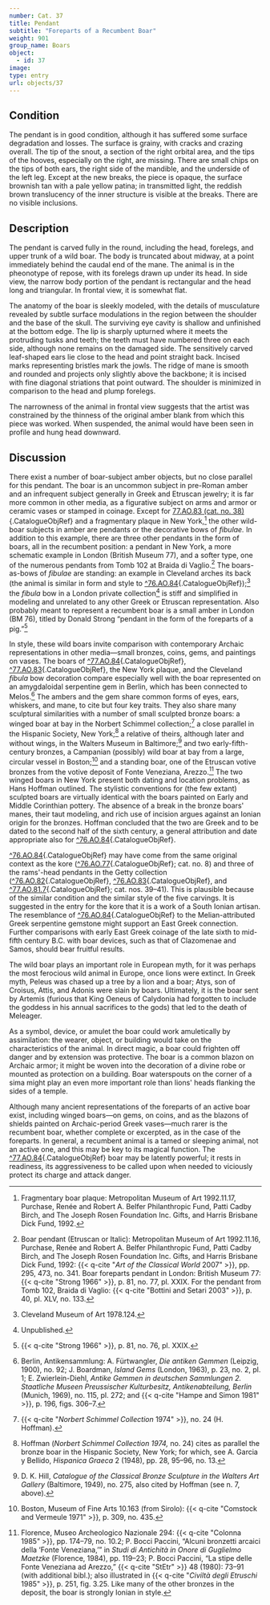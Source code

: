 ```yaml
---
number: Cat. 37
title: Pendant
subtitle: "Foreparts of a Recumbent Boar"
weight: 901
group_name: Boars
object:
  - id: 37
image:
type: entry
url: objects/37
---
```


## Condition

The pendant is in good condition, although it has suffered some surface degradation and losses. The surface is grainy, with cracks and crazing overall. The tip of the snout, a section of the right orbital area, and the tips of the hooves, especially on the right, are missing. There are small chips on the tips of both ears, the right side of the mandible, and the underside of the left leg. Except at the new breaks, the piece is opaque, the surface brownish tan with a pale yellow patina; in transmitted light, the reddish brown translucency of the inner structure is visible at the breaks. There are no visible inclusions.

## Description

The pendant is carved fully in the round, including the head, forelegs, and upper trunk of a wild boar. The body is truncated about midway, at a point immediately behind the caudal end of the mane. The animal is in the pheonotype of repose, with its forelegs drawn up under its head. In side view, the narrow body portion of the pendant is rectangular and the head long and triangular. In frontal view, it is somewhat flat.

The anatomy of the boar is sleekly modeled, with the details of musculature revealed by subtle surface modulations in the region between the shoulder and the base of the skull. The surviving eye cavity is shallow and unfinished at the bottom edge. The lip is sharply upturned where it meets the protruding tusks and teeth; the teeth must have numbered three on each side, although none remains on the damaged side. The sensitively carved leaf-shaped ears lie close to the head and point straight back. Incised marks representing bristles mark the jowls. The ridge of mane is smooth and rounded and projects only slightly above the backbone; it is incised with fine diagonal striations that point outward. The shoulder is minimized in comparison to the head and plump forelegs.

The narrowness of the animal in frontal view suggests that the artist was constrained by the thinness of the original amber blank from which this piece was worked. When suspended, the animal would have been seen in profile and hung head downward.

## Discussion

There exist a number of boar-subject amber objects, but no close parallel for this pendant. The boar is an uncommon subject in pre-Roman amber and an infrequent subject generally in Greek and Etruscan jewelry; it is far more common in other media, as a figurative subject on arms and armor or ceramic vases or stamped in coinage. Except for [77.AO.83 (cat. no. 38)](#cat-77.AO.83){.CatalogueObjRef} and a fragmentary plaque in New York,[^1] the other wild-boar subjects in amber are pendants or the decorative bows of *fibulae.* In addition to this example, there are three other pendants in the form of boars, all in the recumbent position: a pendant in New York, a more schematic example in London (British Museum 77), and a softer type, one of the numerous pendants from Tomb 102 at Braida di Vaglio.[^2] The boars-as-bows of *fibulae* are standing: an example in Cleveland arches its back (the animal is similar in form and style to [^76.AO.84](#cat-76.AO.84){.CatalogueObjRef});[^3] the *fibula* bow in a London private collection[^4] is stiff and simplified in modeling and unrelated to any other Greek or Etruscan representation. Also probably meant to represent a recumbent boar is a small amber in London (BM 76), titled by Donald Strong “pendant in the form of the foreparts of a pig.”[^5]

In style, these wild boars invite comparison with contemporary Archaic representations in other media—small bronzes, coins, gems, and paintings on vases. The boars of [^77.AO.84](#cat-77.AO.84){.CatalogueObjRef}, [^77.AO.83](#cat-77.AO.83){.CatalogueObjRef}, the New York plaque, and the Cleveland *fibula* bow decoration compare especially well with the boar represented on an amygdaloidal serpentine gem in Berlin, which has been connected to Melos.[^6] The ambers and the gem share common forms of eyes, ears, whiskers, and mane, to cite but four key traits. They also share many sculptural similarities with a number of small sculpted bronze boars: a winged boar at bay in the Norbert Schimmel collection;[^7] a close parallel in the Hispanic Society, New York;[^8] a relative of theirs, although later and without wings, in the Walters Museum in Baltimore;[^9] and two early-fifth-century bronzes, a Campanian (possibly) wild boar at bay from a large, circular vessel in Boston;[^10] and a standing boar, one of the Etruscan votive bronzes from the votive deposit of Fonte Veneziana, Arezzo.[^11] The two winged boars in New York present both dating and location problems, as Hans Hoffman outlined. The stylistic conventions for (the few extant) sculpted boars are virtually identical with the boars painted on Early and Middle Corinthian pottery. The absence of a break in the bronze boars' manes, their taut modeling, and rich use of incision argues against an Ionian origin for the bronzes. Hoffman concluded that the two are Greek and to be dated to the second half of the sixth century, a general attribution and date appropriate also for [^76.AO.84](#cat-76.AO.84){.CatalogueObjRef}.

[^76.AO.84](#cat-76.AO.84){.CatalogueObjRef} may have come from the same original context as the kore ([^76.AO.77](#cat-76.AO.77){.CatalogueObjRef}; cat. no. 8) and three of the rams'-head pendants in the Getty collection ([^76.AO.82](#cat-76.AO.82){.CatalogueObjRef}, [^76.AO.83](#cat-76.AO.83){.CatalogueObjRef}, and [^77.AO.81.7](#cat-77.AO.81.7){.CatalogueObjRef}; cat. nos. 39–41). This is plausible because of the similar condition and the similar style of the five carvings. It is suggested in the entry for the kore that it is a work of a South Ionian artisan. The resemblance of [^76.AO.84](#cat-76.AO.84){.CatalogueObjRef} to the Melian-attributed Greek serpentine gemstone might support an East Greek connection. Further comparisons with early East Greek coinage of the late sixth to mid-fifth century B.C. with boar devices, such as that of Clazomenae and Samos, should bear fruitful results.

The wild boar plays an important role in European myth, for it was perhaps the most ferocious wild animal in Europe, once lions were extinct. In Greek myth, Peleus was chased up a tree by a lion and a boar; Atys, son of Croisus, Attis, and Adonis were slain by boars. Ultimately, it is the boar sent by Artemis (furious that King Oeneus of Calydonia had forgotten to include the goddess in his annual sacrifices to the gods) that led to the death of Meleager.

As a symbol, device, or amulet the boar could work amuletically by assimilation: the wearer, object, or building would take on the characteristics of the animal. In direct magic, a boar could frighten off danger and by extension was protective. The boar is a common blazon on Archaic armor; it might be woven into the decoration of a divine robe or mounted as protection on a building. Boar waterspouts on the corner of a sima might play an even more important role than lions' heads flanking the sides of a temple.

Although many ancient representations of the foreparts of an active boar exist, including winged boars—on gems, on coins, and as the blazons of shields painted on Archaic-period Greek vases—much rarer is the recumbent boar, whether complete or excerpted, as in the case of the foreparts. In general, a recumbent animal is a tamed or sleeping animal, not an active one, and this may be key to its magical function. The [^77.AO.84](#cat-77.AO.84){.CatalogueObjRef} boar may be latently powerful; it rests in readiness, its aggressiveness to be called upon when needed to viciously protect its charge and attack danger.


[^1]: Fragmentary boar plaque: Metropolitan Museum of Art 1992.11.17, Purchase, Renée and Robert A. Belfer Philanthropic Fund, Patti Cadby Birch, and The Joseph Rosen Foundation Inc. Gifts, and Harris Brisbane Dick Fund, 1992.

[^2]: Boar pendant (Etruscan or Italic): Metropolitan Museum of Art 1992.11.16, Purchase, Renée and Robert A. Belfer Philanthropic Fund, Patti Cadby Birch, and The Joseph Rosen Foundation Inc. Gifts, and Harris Brisbane Dick Fund, 1992: {{< q-cite "*Art of the Classical World* 2007" >}}, pp. 295, 473, no. 341. Boar foreparts pendant in London: British Museum 77: {{< q-cite "Strong 1966" >}}, p. 81, no. 77, pl. XXIX. For the pendant from Tomb 102, Braida di Vaglio: {{< q-cite "Bottini and Setari 2003" >}}, p. 40, pl. XLV, no. 133.

[^3]: Cleveland Museum of Art 1978.124.

[^4]: Unpublished.

[^5]: {{< q-cite "Strong 1966" >}}, p. 81, no. 76, pl. XXIX.

[^6]: Berlin, Antikensammlung: A. Fürtwangler, *Die antiken Gemmen* (Leipzig, 1900), no. 92; J. Boardman, *Island Gems* (London, 1963), p. 23, no. 2, pl. 1; E. Zwierlein-Diehl, *Antike Gemmen in deutschen Sammlungen 2. Staatliche Museen Preussischer Kulturbesitz, Antikenabteilung, Berlin* (Munich, 1969), no. 115, pl. 272; and {{< q-cite "Hampe and Simon 1981" >}}, p. 196, figs. 306–7.

[^7]: {{< q-cite "*Norbert Schimmel Collection* 1974" >}}, no. 24 (H. Hoffman).

[^8]: Hoffman (*Norbert Schimmel Collection 1974,* no. 24) cites as parallel the bronze boar in the Hispanic Society, New York; for which, see A. Garcia y Bellido, *Hispanica Graeca* 2 (1948), pp. 28, 95–96, no. 13.

[^9]: D. K. Hill, *Catalogue of the Classical Bronze Sculpture in the Walters Art Gallery* (Baltimore, 1949), no. 275, also cited by Hoffman (see n. 7, above).

[^10]: Boston, Museum of Fine Arts 10.163 (from Sirolo): {{< q-cite "Comstock and Vermeule 1971" >}}, p. 309, no. 435.

[^11]: Florence, Museo Archeologico Nazionale 294: {{< q-cite "Colonna 1985" >}}, pp. 174–79, no. 10.2; P. Bocci Paccini, “Alcuni bronzetti arcaici della ‘Fonte Veneziana,’” in *Studi di Antichità in Onore di Guglielmo Maetzke* (Florence, 1984), pp. 119–23; P. Bocci Paccini, “La stipe delle Fonte Veneziana ad Arezzo,” {{< q-cite "StEtr" >}} 48 (1980): 73–91 (with additional bibl.); also illustrated in {{< q-cite "*Civiltà degli Etruschi* 1985" >}}, p. 251, fig. 3.25. Like many of the other bronzes in the deposit, the boar is strongly Ionian in style.
